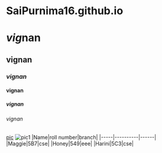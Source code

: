 # SaiPurnima16.github.io

# *vig*nan
## **vignan**
### ***vignan***
#### vignan
##### vignan
###### vignan
[pic](https://tse2.mm.bing.net/th?id=OIP.pJCU0PKFKXqhd9SO40OObwHaE8&pid=Api&P=0&w=253&h=169)
![pic1](https://tse4.mm.bing.net/th?id=OIP.UDWanxPjDylujgLqUH9oXAHaEP&pid=Api&P=0&w=312&h=180)
|Name|roll number|branch|
|-----|----------|------|
|Maggie|5B7|cse|
|Honey|549|eee|
|Harini|5C3|cse|
